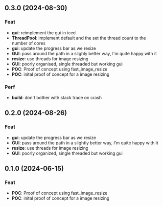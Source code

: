 ## 0.3.0 (2024-08-30)

### Feat

- **gui**: reimplement the gui in iced
- **ThreadPool**: implement default and the set the thread count to the number of cores
- **gui**: update the progress bar as we resize
- **GUI**: pass around the path in a slighly better way, I'm quite happy with it
- **resize**: use threads for image resizing
- **GUI**: poorly organised, single threaded but working gui
- **POC**: Proof of concept using fast_image_resize
- **POC**: inital proof of concept for a image resizing

### Perf

- **build**: don't bother with stack trace on crash

## 0.2.0 (2024-08-26)

### Feat

- **gui**: update the progress bar as we resize
- **GUI**: pass around the path in a slightly better way, I'm quite happy with it
- **resize**: use threads for image resizing
- **GUI**: poorly organized, single threaded but working gui

## 0.1.0 (2024-06-15)

### Feat

- **POC**: Proof of concept using fast_image_resize
- **POC**: inital proof of concept for a image resizing
